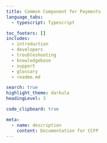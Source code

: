 ```yaml
---
title: Common Component for Payments
language_tabs:
  - typescript: Typescript

toc_footers: []
includes:
  - introduction
  - developers
  - troubleshooting
  - knowledgebase
  - support
  - glossary
  - readme.md

search: true
highlight_theme: darkula
headingLevel: 3

code_clipboard: true

meta:
  - name: description
    content: Documentation for CCFP
---
```

